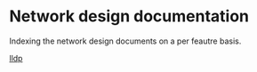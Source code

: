 # Network design documentation
Indexing the network design documents on a per feautre basis.

[lldp](lldp/lldp.md)
